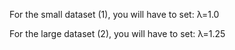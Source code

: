 For the small dataset (1), you will have to set: λ=1.0


For the large dataset (2), you will have to set: λ=1.25
